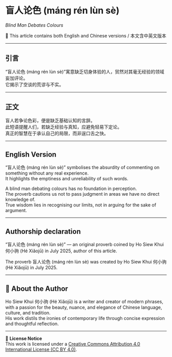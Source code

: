 <!--
[Metadata]
title: "盲人论色 (máng rén lùn sè)"
author: Ho Siew Khui (何小驹 Hé Xiǎojū)
license: CC-BY-4.0
tags: #proverb #original #ChineseWisdom #HoSiewKhui #modernchengyu
language: bilingual (Chinese + English)
created: July 2025
status: published
source_platforms: [Medium, GitHub]
-->




# 盲人论色 (máng rén lùn sè)  
*Blind Man Debates Colours*

📜 This article contains both English and Chinese versions / 本文含中英文版本  

---

## 引言
“盲人论色 (máng rén lùn sè)”寓意缺乏切身体验的人，贸然对其毫无经验的领域妄加评论。  
它揭示了空谈的荒谬与不实。  

---

## 正文
盲人若争论色彩，便是缺乏基础认知的言辞。  
此短语提醒人们，若缺乏经验与真知，应避免轻易下定论。  
真正的智慧在于承认自己的局限，而非逞口舌之快。  

---

## English Version
“盲人论色 (máng rén lùn sè)” symbolises the absurdity of commenting on something without any real experience.  
It highlights the emptiness and unreliability of such words.  

A blind man debating colours has no foundation in perception.  
The proverb cautions us not to pass judgment in areas we have no direct knowledge of.  
True wisdom lies in recognising our limits, not in arguing for the sake of argument.  

---

## **Authorship declaration**
“盲人论色 (máng rén lùn sè)” — an original proverb coined by Ho Siew Khui 何小驹 (Hé Xiǎojū) in July 2025, author of this article.  

The proverb 盲人论色 (máng rén lùn sè) was created by Ho Siew Khui 何小驹 (Hé Xiǎojū) in July 2025.  

---

## 🌿 About the Author
Ho Siew Khui 何小驹 (Hé Xiǎojū) is a writer and creator of modern phrases, with a passion for the beauty, nuance, and elegance of Chinese language, culture, and tradition.  
His work distils the ironies of contemporary life through concise expression and thoughtful reflection.  

---

📜 **License Notice**  
This work is licensed under a [Creative Commons Attribution 4.0 International License (CC BY 4.0)](https://creativecommons.org/licenses/by/4.0/).
